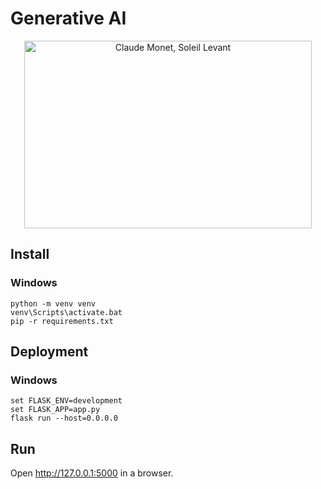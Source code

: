 # Generative AI

<p align="center">
  <img width="460" height="300" src="https://upload.wikimedia.org/wikipedia/commons/thumb/5/54/Claude_Monet%2C_Impression%2C_soleil_levant.jpg/617px-Claude_Monet%2C_Impression%2C_soleil_levant.jpg" alt="Claude Monet, Soleil Levant" />
</p>

## Install

### Windows

```
python -m venv venv
venv\Scripts\activate.bat
pip -r requirements.txt
```

## Deployment

### Windows

```
set FLASK_ENV=development
set FLASK_APP=app.py
flask run --host=0.0.0.0
```

## Run

Open http://127.0.0.1:5000 in a browser.
